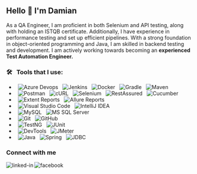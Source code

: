 ## Hello 👋 I'm Damian

As a QA Engineer, I am proficient in both Selenium and API testing, along with holding an ISTQB certificate. Additionally, I have experience in performance testing and set up efficient pipelines. With a strong foundation in object-oriented programming and Java, I am skilled in backend testing and development. I am actively working towards becoming an **experienced Test Automation Engineer.**

### 🛠 &nbsp; Tools that I use:

- &nbsp; ![Azure Devops](https://img.shields.io/badge/-Azure_DevOps-0A1A2F?style=flat&logo=azure&logoColor=00d8fd)
  &nbsp; ![Jenkins](https://img.shields.io/badge/-Jenkins-0A1A2F?style=flat&logo=jenkins&logoColor=00d8fd)
  &nbsp; ![Docker](https://img.shields.io/badge/-Docker-0A1A2F?style=flat&logo=docker&logoColor=00d8fd)
  &nbsp; ![Gradle](https://img.shields.io/badge/-Gradle-0A1A2F?style=flat&logo=gradle&logoColor=00d8fd)
  &nbsp; ![Maven](https://img.shields.io/badge/-Maven-0A1A2F?style=flat&logo=maven&logoColor=00d8fd)
- &nbsp; ![Postman](https://img.shields.io/badge/-Postman-0A1A2F?style=flat&logo=postman&logoColor=00d8fd)
  &nbsp; ![cURL](https://img.shields.io/badge/-cURL-0A1A2F?style=flat&logo=curl&logoColor=00d8fd)
  &nbsp; ![Selenium](https://img.shields.io/badge/-Selenium-0A1A2F?style=flat&logo=selenium&logoColor=00d8fd)
  &nbsp; ![RestAssured](https://img.shields.io/badge/-RestAssured-0A1A2F?style=flat&logo=restassured&logoColor=00d8fd)
  &nbsp; ![Cucumber](https://img.shields.io/badge/-Cucumber-0A1A2F?style=flat&logo=cucumber&logoColor=00d8fd)
- &nbsp; ![Extent Reports](https://img.shields.io/badge/-Extent_Reports-0A1A2F?style=flat&logo=extentreports&logoColor=00d8fd)
  &nbsp; ![Allure Reports](https://img.shields.io/badge/-Allure_Reports-0A1A2F?style=flat&logo=allurereports&logoColor=00d8fd)
- &nbsp; ![Visual Studio Code](https://img.shields.io/badge/-Visual%20Studio%20Code-0A1A2F?style=flat&logo=visual-studio-code&logoColor=007ACC)
  &nbsp; ![IntelliJ IDEA](https://img.shields.io/badge/-IntelliJ%20IDEA-0A1A2F?style=flat&logo=intelliJ-idea&logoColor=007ACC)
- &nbsp; ![MySQL](https://img.shields.io/badge/-MySQL-0A1A2F?style=flat&logo=mysql&logoColor=00d8fd)
  &nbsp; ![MS SQL Server](https://img.shields.io/badge/-MS_SQL_Server-0A1A2F?style=flat&logo=mssqlserver&logoColor=00d8fd)
- &nbsp; ![Git](https://img.shields.io/badge/-Git-0A1A2F?style=flat&logo=git)
  &nbsp; ![GitHub](https://img.shields.io/badge/-GitHub-0A1A2F?style=flat&logo=github)
- &nbsp; ![TestNG](https://img.shields.io/badge/-TestNG-0A1A2F?style=flat&logo=testng)
  &nbsp; ![JUnit](https://img.shields.io/badge/-JUnit-0A1A2F?style=flat&logo=junit)
- &nbsp; ![DevTools](https://img.shields.io/badge/-DevTools-0A1A2F?style=flat&logo=devtools)
  &nbsp; ![JMeter](https://img.shields.io/badge/-JMeter-0A1A2F?style=flat&logo=jmeter)
- &nbsp; ![Java](https://img.shields.io/badge/-Java-0A1A2F?style=flat&logo=java)
  &nbsp; ![Spring](https://img.shields.io/badge/-Spring-0A1A2F?style=flat&logo=spring)
  &nbsp; ![JDBC](https://img.shields.io/badge/-JDBC-0A1A2F?style=flat&logo=jdbc)

### Connect with me

[<img align="left" alt="linked-in" src="https://img.shields.io/badge/linkedin-%230077B5.svg?&style=for-the-badge&logo=linkedin&logoColor=white" />](https://www.linkedin.com/in/damian-sawera-bb5415209/)
[<img align="left" alt="facebook" src="https://img.shields.io/badge/facebook-%231877F2.svg?&style=for-the-badge&logo=facebook&logoColor=white" />](https://www.facebook.com/damian.sawera/)
